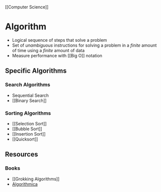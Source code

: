 [[Computer Science]]

# Algorithm
- Logical sequence of steps that solve a problem
- Set of _unambiguous_ instructions for solving a problem in a _finite_ amount of time using a _finite_ amount of data
- Measure performance with [[Big O]] notation

## Specific Algorithms
### Search Algorithms
- Sequential Search
- [[Binary Search]]

### Sorting Algorithms
- [[Selection Sort]]
- [[Bubble Sort]]
- [[Insertion Sort]]
- [[Quicksort]]

## Resources

### Books
- [[Grokking Algorithms]]
- [Algorithmica](https://en.algorithmica.org/)
